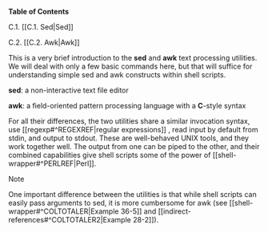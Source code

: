 **Table of Contents**

C.1. [[C.1. Sed|Sed]]

C.2. [[C.2. Awk|Awk]]

This is a very brief introduction to the **sed** and **awk** text processing utilities. We will deal with only a few basic commands here, but that will suffice for understanding simple sed and awk constructs within shell scripts.

**sed**: a non-interactive text file editor

**awk**: a field-oriented pattern processing language with a **C**-style syntax

For all their differences, the two utilities share a similar invocation syntax, use [[regexp#^REGEXREF|regular expressions]] , read input by default from stdin, and output to stdout. These are well-behaved UNIX tools, and they work together well. The output from one can be piped to the other, and their combined capabilities give shell scripts some of the power of [[shell-wrapper#^PERLREF|Perl]].

> [!Note]
> One important difference between the utilities is that while shell scripts can easily pass arguments to sed, it is more cumbersome for awk (see [[shell-wrapper#^COLTOTALER|Example 36-5]] and [[indirect-references#^COLTOTALER2|Example 28-2]]).